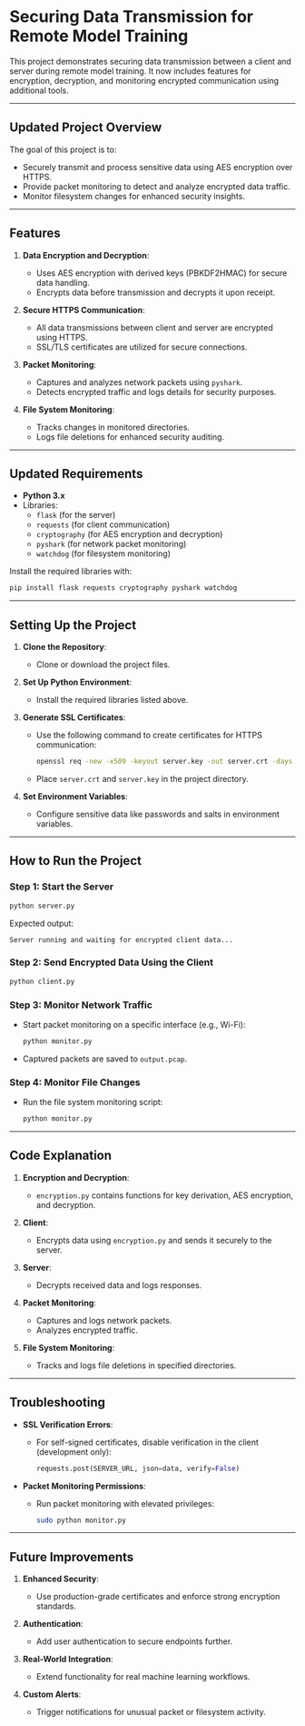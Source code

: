 # Securing Data Transmission for Remote Model Training

This project demonstrates securing data transmission between a client and server during remote model training. It now includes features for encryption, decryption, and monitoring encrypted communication using additional tools.

---

## **Updated Project Overview**

The goal of this project is to:

- Securely transmit and process sensitive data using AES encryption over HTTPS.
- Provide packet monitoring to detect and analyze encrypted data traffic.
- Monitor filesystem changes for enhanced security insights.

---

## **Features**

1. **Data Encryption and Decryption**:
   - Uses AES encryption with derived keys (PBKDF2HMAC) for secure data handling.
   - Encrypts data before transmission and decrypts it upon receipt.

2. **Secure HTTPS Communication**:
   - All data transmissions between client and server are encrypted using HTTPS.
   - SSL/TLS certificates are utilized for secure connections.

3. **Packet Monitoring**:
   - Captures and analyzes network packets using `pyshark`.
   - Detects encrypted traffic and logs details for security purposes.

4. **File System Monitoring**:
   - Tracks changes in monitored directories.
   - Logs file deletions for enhanced security auditing.

---

## **Updated Requirements**

- **Python 3.x**
- Libraries:
  - `flask` (for the server)
  - `requests` (for client communication)
  - `cryptography` (for AES encryption and decryption)
  - `pyshark` (for network packet monitoring)
  - `watchdog` (for filesystem monitoring)
  
Install the required libraries with:

```bash
pip install flask requests cryptography pyshark watchdog
```

---

## **Setting Up the Project**

1. **Clone the Repository**:
   - Clone or download the project files.

2. **Set Up Python Environment**:
   - Install the required libraries listed above.

3. **Generate SSL Certificates**:
   - Use the following command to create certificates for HTTPS communication:
     ```bash
     openssl req -new -x509 -keyout server.key -out server.crt -days 365
     ```
   - Place `server.crt` and `server.key` in the project directory.

4. **Set Environment Variables**:
   - Configure sensitive data like passwords and salts in environment variables.

---

## **How to Run the Project**

### **Step 1: Start the Server**
```bash
python server.py
```
Expected output:
```
Server running and waiting for encrypted client data...
```

### **Step 2: Send Encrypted Data Using the Client**
```bash
python client.py
```

### **Step 3: Monitor Network Traffic**
- Start packet monitoring on a specific interface (e.g., Wi-Fi):
  ```bash
  python monitor.py
  ```
- Captured packets are saved to `output.pcap`.

### **Step 4: Monitor File Changes**
- Run the file system monitoring script:
  ```bash
  python monitor.py
  ```

---

## **Code Explanation**

1. **Encryption and Decryption**:
   - `encryption.py` contains functions for key derivation, AES encryption, and decryption.

2. **Client**:
   - Encrypts data using `encryption.py` and sends it securely to the server.

3. **Server**:
   - Decrypts received data and logs responses.

4. **Packet Monitoring**:
   - Captures and logs network packets.
   - Analyzes encrypted traffic.

5. **File System Monitoring**:
   - Tracks and logs file deletions in specified directories.

---

## **Troubleshooting**

- **SSL Verification Errors**:
  - For self-signed certificates, disable verification in the client (development only):
    ```python
    requests.post(SERVER_URL, json=data, verify=False)
    ```

- **Packet Monitoring Permissions**:
  - Run packet monitoring with elevated privileges:
    ```bash
    sudo python monitor.py
    ```

---

## **Future Improvements**

1. **Enhanced Security**:
   - Use production-grade certificates and enforce strong encryption standards.

2. **Authentication**:
   - Add user authentication to secure endpoints further.

3. **Real-World Integration**:
   - Extend functionality for real machine learning workflows.

4. **Custom Alerts**:
   - Trigger notifications for unusual packet or filesystem activity.